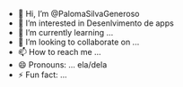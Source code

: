 - 👋 Hi, I’m @PalomaSilvaGeneroso
- 👀 I’m interested in Desenlvimento de apps
- 🌱 I’m currently learning ...
- 💞️ I’m looking to collaborate on ...
- 📫 How to reach me ...
- 😄 Pronouns: ... ela/dela
- ⚡ Fun fact: ...

<!---
PalomaSilvaGeneroso/PalomaSilvaGeneroso is a ✨ special ✨ repository because its `README.md` (this file) appears on your GitHub profile.
You can click the Preview link to take a look at your changes.
--->
